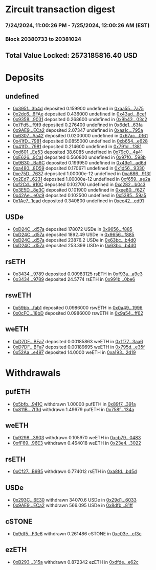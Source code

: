 # Zircuit transaction digest
### 7/24/2024, 11:00:26 PM - 7/25/2024, 12:00:26 AM (EST)
### Block 20380733 to 20381024

## Total Value Locked: 2573185816.40 USD

# Deposits
## undefined
- [0x395f...3b4d](https://etherscan.io/address/0x395f4e4c12FE0305b8E48EFaFfa6A279b20F3b4d) deposited 0.159900 undefined in [0xaa55...7a75](https://etherscan.io/tx/0x395f4e4c12FE0305b8E48EFaFfa6A279b20F3b4d)
- [0x2dc6...6FAe](https://etherscan.io/address/0x2dc61144073850735EcAb50D19E5b52791106FAe) deposited 0.436000 undefined in [0x43ad...8cef](https://etherscan.io/tx/0x2dc61144073850735EcAb50D19E5b52791106FAe)
- [0x9358...9031](https://etherscan.io/address/0x9358267a3075440f87a9445384310d3AcB799031) deposited 0.268600 undefined in [0x9b43...03c2](https://etherscan.io/tx/0x9358267a3075440f87a9445384310d3AcB799031)
- [0x7Fd5...f9f9](https://etherscan.io/address/0x7Fd58568f620218B63395C8a7B58b7BE6051f9f9) deposited 0.276400 undefined in [0x6de1...63fa](https://etherscan.io/tx/0x7Fd58568f620218B63395C8a7B58b7BE6051f9f9)
- [0x9AE9...ECa2](https://etherscan.io/address/0x9AE9E2BFB9179D78Bbb879B4E18C068CC229ECa2) deposited 2.07347 undefined in [0xaa1c...795a](https://etherscan.io/tx/0x9AE9E2BFB9179D78Bbb879B4E18C068CC229ECa2)
- [0x6307...Aa42](https://etherscan.io/address/0x63076b9603460dfe3Dd7cB2FF43666C2CD83Aa42) deposited 0.0200000 undefined in [0x67ac...0f61](https://etherscan.io/tx/0x63076b9603460dfe3Dd7cB2FF43666C2CD83Aa42)
- [0x41fD...7981](https://etherscan.io/address/0x41fD941BB20990B5BEc8CB424f19397254707981) deposited 0.0855000 undefined in [0xb654...e628](https://etherscan.io/tx/0x41fD941BB20990B5BEc8CB424f19397254707981)
- [0x41fD...7981](https://etherscan.io/address/0x41fD941BB20990B5BEc8CB424f19397254707981) deposited 0.214600 undefined in [0x791d...f381](https://etherscan.io/tx/0x41fD941BB20990B5BEc8CB424f19397254707981)
- [0xd601...Ee53](https://etherscan.io/address/0xd60133e86907c90e4F9742c641f2f27cFB25Ee53) deposited 38.6085 undefined in [0x79c0...4a41](https://etherscan.io/tx/0xd60133e86907c90e4F9742c641f2f27cFB25Ee53)
- [0xE626...9Ca1](https://etherscan.io/address/0xE6268B56f6E2f949Aa8521893c290a348f929Ca1) deposited 0.560800 undefined in [0x97f0...598b](https://etherscan.io/tx/0xE6268B56f6E2f949Aa8521893c290a348f929Ca1)
- [0x9B30...Ba6C](https://etherscan.io/address/0x9B30f3aCA385c8f6C2192AE527CE993c85ebBa6C) deposited 0.199950 undefined in [0x49e1...ad6d](https://etherscan.io/tx/0x9B30f3aCA385c8f6C2192AE527CE993c85ebBa6C)
- [0xa480...8D59](https://etherscan.io/address/0xa480820571C5Dc1f3244661c3788DC2282388D59) deposited 0.170671 undefined in [0x1d56...9330](https://etherscan.io/tx/0xa480820571C5Dc1f3244661c3788DC2282388D59)
- [0xe75D...7637](https://etherscan.io/address/0xe75DF9BE37e8EF7b69C35503597854DE9a4A7637) deposited 1.00000e-12 undefined in [0xa686...913f](https://etherscan.io/tx/0xe75DF9BE37e8EF7b69C35503597854DE9a4A7637)
- [0x2Ed7...6231](https://etherscan.io/address/0x2Ed70Ef488B2ce24ECCB3Af577da95DAB7526231) deposited 1.00000e-12 undefined in [0xf659...ae2a](https://etherscan.io/tx/0x2Ed70Ef488B2ce24ECCB3Af577da95DAB7526231)
- [0xf2Cd...910C](https://etherscan.io/address/0xf2Cd00A7C779434a97c0d41ace3aE42EafAF910C) deposited 0.102700 undefined in [0xc282...b0c3](https://etherscan.io/tx/0xf2Cd00A7C779434a97c0d41ace3aE42EafAF910C)
- [0x3E5D...8e3C](https://etherscan.io/address/0x3E5Dbf30ac9e147Cd2E1b7Dc81DDc8CA97138e3C) deposited 0.101900 undefined in [0xee80...f627](https://etherscan.io/tx/0x3E5Dbf30ac9e147Cd2E1b7Dc81DDc8CA97138e3C)
- [0x42Ae...e0c9](https://etherscan.io/address/0x42Ae0DF087Ad479A4f3E1047150BbE7a6af9e0c9) deposited 0.102500 undefined in [0x5385...59a5](https://etherscan.io/tx/0x42Ae0DF087Ad479A4f3E1047150BbE7a6af9e0c9)
- [0x1Ae7...1cad](https://etherscan.io/address/0x1Ae7C73a60F05bd847710883ed3fa49804FA1cad) deposited 0.340800 undefined in [0xec42...ed91](https://etherscan.io/tx/0x1Ae7C73a60F05bd847710883ed3fa49804FA1cad)
## USDe
- [0xD24C...d57a](https://etherscan.io/address/0xD24Cfe2d0fa81369ca6291c28ac5426e16B6d57a) deposited 178072 USDe in [0x9656...f885](https://etherscan.io/tx/0xD24Cfe2d0fa81369ca6291c28ac5426e16B6d57a)
- [0xD24C...d57a](https://etherscan.io/address/0xD24Cfe2d0fa81369ca6291c28ac5426e16B6d57a) deposited 1892.49 USDe in [0x9656...f885](https://etherscan.io/tx/0xD24Cfe2d0fa81369ca6291c28ac5426e16B6d57a)
- [0xD24C...d57a](https://etherscan.io/address/0xD24Cfe2d0fa81369ca6291c28ac5426e16B6d57a) deposited 23876.2 USDe in [0x63bc...b4d0](https://etherscan.io/tx/0xD24Cfe2d0fa81369ca6291c28ac5426e16B6d57a)
- [0xD24C...d57a](https://etherscan.io/address/0xD24Cfe2d0fa81369ca6291c28ac5426e16B6d57a) deposited 253.399 USDe in [0x63bc...b4d0](https://etherscan.io/tx/0xD24Cfe2d0fa81369ca6291c28ac5426e16B6d57a)
## rsETH
- [0x3434...9789](https://etherscan.io/address/0x34349c5569e7B846c3558961552D2202760A9789) deposited 0.00983125 rsETH in [0xf93a...a9e3](https://etherscan.io/tx/0x34349c5569e7B846c3558961552D2202760A9789)
- [0x3434...9789](https://etherscan.io/address/0x34349c5569e7B846c3558961552D2202760A9789) deposited 24.5774 rsETH in [0x991b...0be6](https://etherscan.io/tx/0x34349c5569e7B846c3558961552D2202760A9789)
## rswETH
- [0x59bb...fab1](https://etherscan.io/address/0x59bbaC5AD48f9718ff10FBDeaB4aE8742cdBfab1) deposited 0.0986000 rswETH in [0x0a49...1996](https://etherscan.io/tx/0x59bbaC5AD48f9718ff10FBDeaB4aE8742cdBfab1)
- [0x0cFC...18bD](https://etherscan.io/address/0x0cFCf215753B4C562320227007a3025A90B818bD) deposited 0.0986000 rswETH in [0x9a54...ff62](https://etherscan.io/tx/0x0cFCf215753B4C562320227007a3025A90B818bD)
## weETH
- [0xD7DF...BFa7](https://etherscan.io/address/0xD7DF7E085214743530afF339aFC420c7c720BFa7) deposited 0.00185863 weETH in [0x1f77...3aa6](https://etherscan.io/tx/0xD7DF7E085214743530afF339aFC420c7c720BFa7)
- [0xD7DF...BFa7](https://etherscan.io/address/0xD7DF7E085214743530afF339aFC420c7c720BFa7) deposited 0.00189695 weETH in [0x795d...e35f](https://etherscan.io/tx/0xD7DF7E085214743530afF339aFC420c7c720BFa7)
- [0x52Aa...e497](https://etherscan.io/address/0x52Aa899454998Be5b000Ad077a46Bbe360F4e497) deposited 14.0000 weETH in [0xa193...2d19](https://etherscan.io/tx/0x52Aa899454998Be5b000Ad077a46Bbe360F4e497)
# Withdrawals
## pufETH
- [0x5bfb...941C](https://etherscan.io/address/0x5bfb28E7651c73f47Dadfce942D513b83444941C) withdrawn 1.00000 pufETH in [0x89f7...391a](https://etherscan.io/tx/0x5bfb28E7651c73f47Dadfce942D513b83444941C)
- [0x811B...7f3d](https://etherscan.io/address/0x811B78b11eb3b55589FB9951Bcff29EEf6677f3d) withdrawn 1.49679 pufETH in [0x758f...134a](https://etherscan.io/tx/0x811B78b11eb3b55589FB9951Bcff29EEf6677f3d)
## weETH
- [0x9298...3903](https://etherscan.io/address/0x9298C71a238ED26a329193680E6F235038793903) withdrawn 0.105970 weETH in [0xcb79...0483](https://etherscan.io/tx/0x9298C71a238ED26a329193680E6F235038793903)
- [0xfF69...96E3](https://etherscan.io/address/0xfF69Cc8219021602dDB9336C1081F067b73496E3) withdrawn 0.464018 weETH in [0x23e4...3022](https://etherscan.io/tx/0xfF69Cc8219021602dDB9336C1081F067b73496E3)
## rsETH
- [0xCf27...B9B5](https://etherscan.io/address/0xCf27137f2887e5634aFe103f3B3c9a92a8eEB9B5) withdrawn 0.774012 rsETH in [0xa8fd...bd5d](https://etherscan.io/tx/0xCf27137f2887e5634aFe103f3B3c9a92a8eEB9B5)
## USDe
- [0x293C...6E30](https://etherscan.io/address/0x293C6937D8D82e05B01335F7B33FBA0c8e256E30) withdrawn 34070.6 USDe in [0x29d1...6033](https://etherscan.io/tx/0x293C6937D8D82e05B01335F7B33FBA0c8e256E30)
- [0x9AE9...ECa2](https://etherscan.io/address/0x9AE9E2BFB9179D78Bbb879B4E18C068CC229ECa2) withdrawn 566.095 USDe in [0x8dfb...81ff](https://etherscan.io/tx/0x9AE9E2BFB9179D78Bbb879B4E18C068CC229ECa2)
## cSTONE
- [0x9df5...F3e6](https://etherscan.io/address/0x9df5f8894148d96373400174bCee6A5480afF3e6) withdrawn 0.261486 cSTONE in [0xc03e...cf3c](https://etherscan.io/tx/0x9df5f8894148d96373400174bCee6A5480afF3e6)
## ezETH
- [0xB293...315a](https://etherscan.io/address/0xB29320e1613faDAE80cB4CDB556CB573432c315a) withdrawn 0.872342 ezETH in [0xdfde...e62c](https://etherscan.io/tx/0xB29320e1613faDAE80cB4CDB556CB573432c315a)
